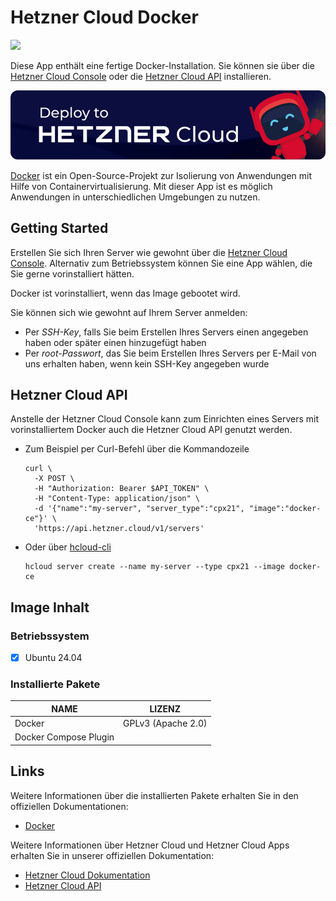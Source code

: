 # Hetzner Cloud Docker

<img src="images/docker-logo.png" height="97px">
<br>

Diese App enthält eine fertige Docker-Installation.
Sie können sie über die [Hetzner Cloud Console](https://console.hetzner.cloud) oder die [Hetzner Cloud API](https://docs.hetzner.cloud/#servers-create-a-server) installieren.

[![Deploy to Hetzner Cloud](../../shared/images/deploy_to_hetzner.png)](https://console.hetzner.cloud/deploy/docker-ce)

[Docker](https://www.docker.com/) ist ein Open-Source-Projekt zur Isolierung von Anwendungen mit Hilfe von Containervirtualisierung. Mit dieser App ist es möglich Anwendungen in unterschiedlichen Umgebungen zu nutzen.

## Getting Started

Erstellen Sie sich Ihren Server wie gewohnt über die [Hetzner Cloud Console](https://console.hetzner.cloud). Alternativ zum Betriebssystem können Sie eine App wählen, die Sie gerne vorinstalliert hätten.

Docker ist vorinstalliert, wenn das Image gebootet wird.

Sie können sich wie gewohnt auf Ihrem Server anmelden:

- Per _SSH-Key_, falls Sie beim Erstellen Ihres Servers einen angegeben haben oder später einen hinzugefügt haben
- Per _root-Passwort_, das Sie beim Erstellen Ihres Servers per E-Mail von uns erhalten haben, wenn kein SSH-Key angegeben wurde

## Hetzner Cloud API

Anstelle der Hetzner Cloud Console kann zum Einrichten eines Servers mit vorinstalliertem Docker auch die Hetzner Cloud API genutzt werden.

- Zum Beispiel per Curl-Befehl über die Kommandozeile

  ```
  curl \
  	-X POST \
  	-H "Authorization: Bearer $API_TOKEN" \
  	-H "Content-Type: application/json" \
  	-d '{"name":"my-server", "server_type":"cpx21", "image":"docker-ce"}' \
  	'https://api.hetzner.cloud/v1/servers'
  ```

- Oder über [hcloud-cli](https://github.com/hetznercloud/cli)

  ```
  hcloud server create --name my-server --type cpx21 --image docker-ce
  ```

## Image Inhalt

### Betriebssystem

- [x] Ubuntu 24.04

### Installierte Pakete

| NAME                  | LIZENZ             |
| --------------------- | ------------------ |
| Docker                | GPLv3 (Apache 2.0) |
| Docker Compose Plugin |                    |

## Links

Weitere Informationen über die installierten Pakete erhalten Sie in den offiziellen Dokumentationen:

- [Docker](https://docs.docker.com/)

Weitere Informationen über Hetzner Cloud und Hetzner Cloud Apps erhalten Sie in unserer offiziellen Dokumentation:

- [Hetzner Cloud Dokumentation](https://docs.hetzner.com/de/cloud/)
- [Hetzner Cloud API](https://docs.hetzner.cloud/)
